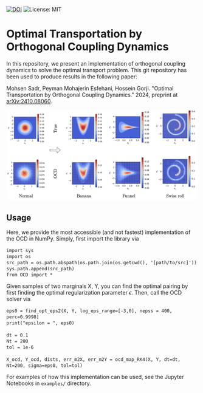 [![DOI](https://zenodo.org/badge/DOI/10.48550/arXiv.2410.08060.svg)](https://doi.org/10.48550/arXiv.2410.08060)
![License: MIT](https://img.shields.io/badge/License-MIT-yellow.svg)

# Optimal Transportation by Orthogonal Coupling Dynamics

In this repository, we present an implementation of orthogonal coupling dynamics to solve the optimal transport problem. This git repository has been used to produce results in the following paper:

Mohsen Sadr, Peyman Mohajerin Esfehani, Hossein Gorji. "Optimal Transportation by Orthogonal Coupling Dynamics." 2024, preprint at [arXiv:2410.08060](https://doi.org/10.48550/arXiv.2410.08060).

![Demo](testcases_paper/normal_banana_funnel_swissroll.png)

## Usage

Here, we provide the most accessible (and not fastest) implementation of the OCD in NumPy. Simply, first import the library via

```
import sys
import os
src_path = os.path.abspath(os.path.join(os.getcwd(), '[path/to/src]'))
sys.path.append(src_path)
from OCD import *
```

Given samples of two marginals X, Y, you can find the optimal pairing by first finding the optimal regularization parameter $\epsilon$. Then, call the OCD solver via

```
eps0 = find_opt_eps2(X, Y, log_eps_range=[-3,0], nepss = 400, perc=0.9998)
print("epsilon = ", eps0)

dt = 0.1
Nt = 200
tol = 1e-6

X_ocd, Y_ocd, dists, err_m2X, err_m2Y = ocd_map_RK4(X, Y, dt=dt, Nt=200, sigma=eps0, tol=tol)
```

For examples of how this implementation can be used, see the Jupyter Notebooks in ```examples/``` directory.
